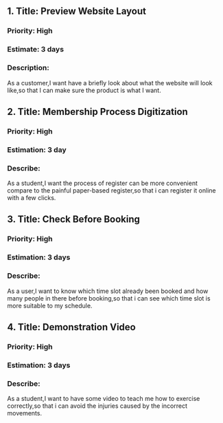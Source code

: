 ## **1. Title: Preview Website Layout** 
<h3>Priority: High</h3>
<h3>Estimate: 3 days</h3>
<h3>Description:</h3> As a customer,I want have a briefly look about what the website will look like,so that I can make sure the product is what I want.


## **2. Title: Membership Process Digitization**
<h3>Priority: High</h3>
<h3>Estimation: 3 day</h3>
<h3>Describe:</h3> As a student,I want the process of register can be more convenient compare to the painful paper-based register,so that i can register it online with a few clicks.

## **3. Title: Check Before Booking**
<h3>Priority: High</h3>
<h3>Estimation: 3 days</h3>
<h3>Describe:</h3> As a user,I want to know which time slot already been booked and how many people in there before booking,so that i can see which time slot is more suitable to my schedule.

## **4. Title: Demonstration Video**
<h3>Priority: High</h3>
<h3>Estimation: 3 days</h3>
<h3>Describe:</h3> As a student,I want to have some video to teach me how to exercise correctly,so that i can avoid the injuries caused by the incorrect movements.
